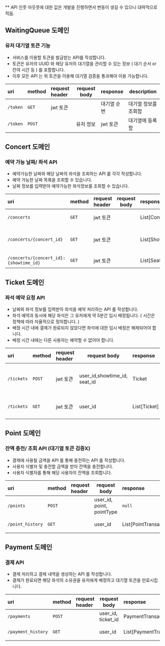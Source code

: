 ** API 인풋 아웃풋에 대한 값은 개발을 진행하면서 변동이 생길 수 있으니 대략적으로 적음.


## WaitingQueue 도메인
### 유저 대기열 토큰 기능
- 서비스를 이용할 토큰을 발급받는 API를 작성합니다.
- 토큰은 유저의 UUID 와 해당 유저의 대기열을 관리할 수 있는 정보 ( 대기 순서 or 잔여 시간 등 ) 를 포함합니다.
- 이후 모든 API 는 위 토큰을 이용해 대기열 검증을 통과해야 이용 가능합니다.

| uri      | method | request header | request body | response | description |
| :------- | :----- | :------------- | ------------ | :------- | ----------- |
| `/token` | `GET`  | jwt 토큰         |              | 대기열 순번   | 대기열 정보를 조회함 |
| `/token` | `POST` |                | 유저 정보        | jwt 토큰   | 대기열에 등록함    |

## Concert 도메인

### 예약 가능 날짜/ 좌석 API
- 예약가능한 날짜와 해당 날짜의 좌석을 조회하는 API 를 각각 작성합니다.
- 예약 가능한 날짜 목록을 조회할 수 있습니다.
- 날짜 정보를 입력받아 예약가능한 좌석정보를 조회할 수 있습니다.

| uri                                    | method | request header | request body | response       | description               |
| :------------------------------------- | :----- | :------------- | ------------ | :------------- | ------------------------- |
| `/concerts`                            | `GET`  | jwt 토큰         |              | List[Concert]  | 콘서트 목록 조회                 |
| `/concerts/{concert_id}`               | `GET`  | jwt 토큰         |              | List[ShowTime] | `concert_id`의 showtime 조회 |
| `/concerts/{concert_id}:{showtime_id}` | `GET`  | jwt 토큰         |              | List[Seat]     | `showtime_id`의 좌석 조회      |

## Ticket 도메인

### 좌석 예약 요청 API
- 날짜와 좌석 정보를 입력받아 좌석을 예약 처리하는 API 를 작성합니다.
- 좌석 예약과 동시에 해당 좌석은 그 유저에게 약 5분간 임시 배정됩니다. ( 시간은 정책에 따라 자율적으로 정의합니다. )
- 배정 시간 내에 결제가 완료되지 않았다면 좌석에 대한 임시 배정은 해제되어야 합니다.
- 배정 시간 내에는 다른 사용자는 예약할 수 없어야 합니다.

| uri        | method | request header | request body                 | response     | description               |
| :--------- | :----- | :------------- | ---------------------------- | :----------- | ------------------------- |
| `/tickets` | `POST` | jwt 토큰         | user_id,showtime_id, seat_id | Ticket       | 선택한 좌석 예약<br>예약한 티켓 정보 반환 |
| `/tickets` | `GET`  | jwt 토큰         | user_id                      | List[Ticket] | 예약한 티켓(들) 정보 반환           |


## Point 도메인

### 잔액 충전/ 조회 API (대기열 토큰 검증X)
- 결제에 사용될 금액을 API 를 통해 충전하는 API 를 작성합니다.
- 사용자 식별자 및 충전할 금액을 받아 잔액을 충전합니다.
- 사용자 식별자를 통해 해당 사용자의 잔액을 조회합니다.

| uri                | method | request header | request body              | response                 | description |
| :----------------- | :----- | :------------- |---------------------------| :----------------------- |------------|
| `/points`          | `POST` |                | user_id, point, pointType | `null`                   | 포인트 사용/충전  |
| `/point_history`   | `GET`  |                | user_id                   | List[PointTransaction]   | 포인트 내역 반환  |


## Payment 도메인

### 결제 API
- 결제 처리하고 결제 내역을 생성하는 API 를 작성합니다.
- 결제가 완료되면 해당 좌석의 소유권을 유저에게 배정하고 대기열 토큰을 만료시킵니다.

| uri                | method | request header | request body       | response                 | description |
| :----------------- | :----- | :------------- | ------------------ | :----------------------- | ----------- |
| `/payments`        | `POST` |                | user_id, ticket_id | PaymentTransaction       | 티켓 결제       |
| `/payment_history` | `GET`  |                | user_id            | List[PaymentTransaction] | 결제 내역 반환    |

